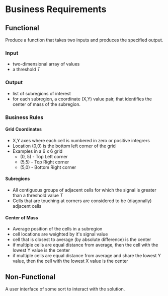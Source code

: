 # Business Requirements

## Functional

Produce a function that takes two inputs and produces the specified output.

### Input

- two-dimensional array of values
- a threshold *T*

### Output

- list of subregions of interest
- for each subregion, a coordinate (X,Y) value pair, that identifies the center of mass of the subregion.

### Business Rules

#### Grid Coordinates

- X,Y axes where each cell is numbered in zero or positive integrers
- Location (0,0) is the bottom left corner of the grid
- Examples in a 6 x 6 grid
    - (0, 5) -  Top Left corner
    - (5,5) - Top Right corner
    - (5,0) - Bottom Right corner

#### Subregions

- All contiguous groups of adjacent cells for which the signal is greater than a threshold value *T*
- Cells that are touching at corners are considered to be (diagonally) adjacent cells

#### Center of Mass

- Average position of the cells in a subregion
- cell locations are weighted by it's signal value
- cell that is closest to average (by absolute difference) is the center
- if multiple cells are equal distance from average, then the cell with the lowest Y value is the center
- if multiple cells are equal distance from average and share the lowest Y value, then the cell with the lowest X value is the center

## Non-Functional

A user interface of some sort to interact with the solution.
